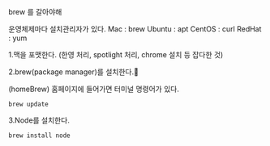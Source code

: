 brew 를 갈아야해

운영체제마다 설치관리자가 있다.
Mac : brew
Ubuntu : apt
CentOS : curl
RedHat : yum

1.맥을 포맷한다. (한영 처리, spotlight 처리, chrome 설치 등 잡다한 것)

2.brew(package manager)를 설치한다. 

(homeBrew) 홈페이지에 들어가면 터미널 명령어가 있다.
```
brew update
```

3.Node를 설치한다.
```
brew install node
```


